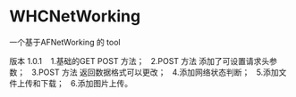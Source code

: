 # WHCNetWorking

一个基于AFNetWorking 的 tool 

版本 1.0.1
    1.基础的GET POST 方法；
    2.POST 方法 添加了可设置请求头参数；
    3.POST 方法 返回数据格式可以更改；
    4.添加网络状态判断；
    5.添加文件上传和下载；
    6.添加图片上传。
